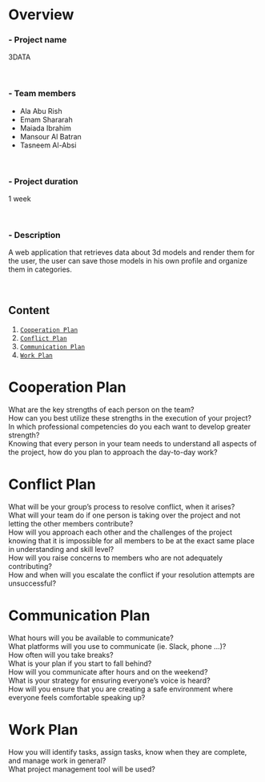 # Overview

### - Project name

3DATA

&nbsp;

### - Team members

* Ala Abu Rish
* Emam Shararah
* Maiada Ibrahim
* Mansour Al Batran
* Tasneem Al-Absi

&nbsp;

### - Project duration

1 week

&nbsp;

### - Description

A web application that retrieves data about 3d models and render them for the user, the user can save those models in his own profile and organize them in categories.

&nbsp;

## Content

1. [`Cooperation Plan`](#Cooperation%20Plan)
2. [`Conflict Plan`](#Conflict%20Plan)
3. [`Communication Plan`](#Communication%20Plan)
4. [`Work Plan`](#Work%20Plan)


# Cooperation Plan


What are the key strengths of each person on the team?<br>
How can you best utilize these strengths in the execution of your project?<br>
In which professional competencies do you each want to develop greater strength?<br>
Knowing that every person in your team needs to understand all aspects of the project, how do you plan to approach the day-to-day work?<br>

# Conflict Plan


What will be your group’s process to resolve conflict, when it arises?<br>
What will your team do if one person is taking over the project and not letting the other members contribute?<br>
How will you approach each other and the challenges of the project knowing that it is impossible for all members to be at the exact same place in understanding and skill level?<br>
How will you raise concerns to members who are not adequately contributing?<br>
How and when will you escalate the conflict if your resolution attempts are unsuccessful?<br>


# Communication Plan


What hours will you be available to communicate?<br>
What platforms will you use to communicate (ie. Slack, phone …)?<br>
How often will you take breaks?<br>
What is your plan if you start to fall behind?<br>
How will you communicate after hours and on the weekend?<br>
What is your strategy for ensuring everyone’s voice is heard?<br>
How will you ensure that you are creating a safe environment where everyone feels comfortable speaking up?<br>


# Work Plan

How you will identify tasks, assign tasks, know when they are complete, and manage work in general?<br>
What project management tool will be used?